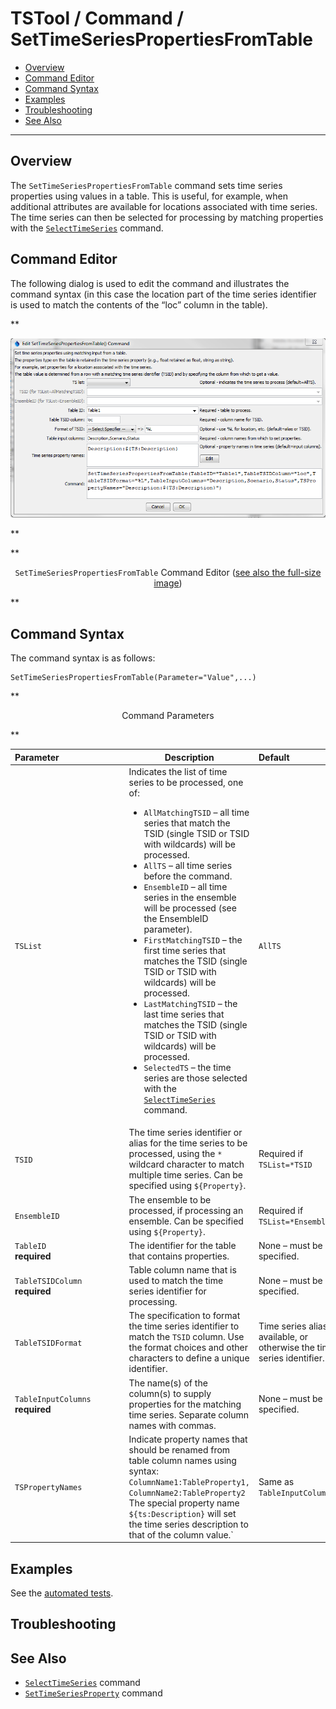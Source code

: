 # TSTool / Command / SetTimeSeriesPropertiesFromTable #

* [Overview](#overview)
* [Command Editor](#command-editor)
* [Command Syntax](#command-syntax)
* [Examples](#examples)
* [Troubleshooting](#troubleshooting)
* [See Also](#see-also)

-------------------------

## Overview ##

The `SetTimeSeriesPropertiesFromTable` command sets time series properties using values in a table.
This is useful, for example, when additional attributes are available for locations associated with time series.
The time series can then be selected for processing by matching properties with the
[`SelectTimeSeries`](../SelectTimeSeries/SelectTimeSeries.md) command.

## Command Editor ##

The following dialog is used to edit the command and illustrates the command syntax
(in this case the location part of the time series identifier is used to
match the contents of the “loc” column in the table).

**<p style="text-align: center;">
![SetTimeSeriesPropertiesFromTable](SetTimeSeriesPropertiesFromTable.png)
</p>**

**<p style="text-align: center;">
`SetTimeSeriesPropertiesFromTable` Command Editor (<a href="../SetTimeSeriesPropertiesFromTable.png">see also the full-size image</a>)
</p>**

## Command Syntax ##

The command syntax is as follows:

```text
SetTimeSeriesPropertiesFromTable(Parameter="Value",...)
```
**<p style="text-align: center;">
Command Parameters
</p>**

| **Parameter**&nbsp;&nbsp;&nbsp;&nbsp;&nbsp;&nbsp;&nbsp;&nbsp;&nbsp;&nbsp;&nbsp;&nbsp;&nbsp;&nbsp;&nbsp;&nbsp;&nbsp;&nbsp;&nbsp;&nbsp;&nbsp;&nbsp;&nbsp;&nbsp;&nbsp;&nbsp; | **Description** | **Default**&nbsp;&nbsp;&nbsp;&nbsp;&nbsp;&nbsp;&nbsp;&nbsp;&nbsp;&nbsp;&nbsp;&nbsp;&nbsp;&nbsp;&nbsp;&nbsp;&nbsp;&nbsp;&nbsp;&nbsp;&nbsp; |
| --------------|-----------------|----------------- |
| `TSList`|Indicates the list of time series to be processed, one of:<br><ul><li>`AllMatchingTSID` – all time series that match the TSID (single TSID or TSID with wildcards) will be processed.</li><li>`AllTS` – all time series before the command.</li><li>`EnsembleID` – all time series in the ensemble will be processed (see the EnsembleID parameter).</li><li>`FirstMatchingTSID` – the first time series that matches the TSID (single TSID or TSID with wildcards) will be processed.</li><li>`LastMatchingTSID` – the last time series that matches the TSID (single TSID or TSID with wildcards) will be processed.</li><li>`SelectedTS` – the time series are those selected with the [`SelectTimeSeries`](../SelectTimeSeries/SelectTimeSeries.md) command.</li></ul> | `AllTS` |
| `TSID`|The time series identifier or alias for the time series to be processed, using the `*` wildcard character to match multiple time series.  Can be specified using `${Property}`.|Required if `TSList=*TSID`|
| `EnsembleID`|The ensemble to be processed, if processing an ensemble. Can be specified using `${Property}`.|Required if `TSList=*EnsembleID`|
|`TableID`<br>**required**|The identifier for the table that contains properties.|None – must be specified.|
|`TableTSIDColumn`<br>**required**|Table column name that is used to match the time series identifier for processing.|None – must be specified.|
|`TableTSIDFormat`|The specification to format the time series identifier to match the `TSID` column.  Use the format choices and other characters to define a unique identifier.|Time series alias if available, or otherwise the time series identifier.|
|`TableInputColumns`<br>**required**|The name(s) of the column(s) to supply properties for the matching time series.  Separate column names with commas.|None – must be specified.|
|`TSPropertyNames`|Indicate property names that should be renamed from table column names using syntax:<br>`ColumnName1:TableProperty1,`<br>`ColumnName2:TableProperty2`<br>The special property name `${ts:Description}` will set the time series description to that of the column value.`|Same as `TableInputColumns`|

## Examples ##

See the [automated tests](https://github.com/OpenCDSS/cdss-app-tstool-test/tree/master/test/regression/commands/general/SetTimeSeriesPropertiesFromTable).

## Troubleshooting ##

## See Also ##

* [`SelectTimeSeries`](../SelectTimeSeries/SelectTimeSeries.md) command
* [`SetTimeSeriesProperty`](../SetTimeSeriesProperty/SetTimeSeriesProperty.md) command
